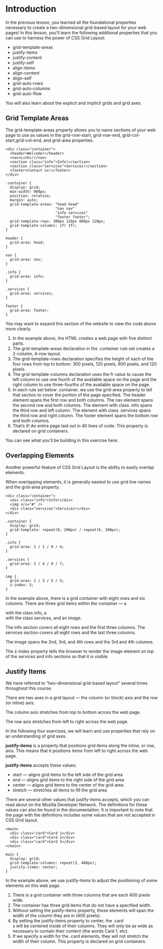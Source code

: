 # Introduction
In the previous lesson, you learned all the foundational properties necessary to create a two-dimensional grid-based layout for your web pages! In this lesson, you’ll learn the following additional properties that you can use to harness the power of CSS Grid Layout:

+ grid-template-areas
+ justify-items
+ justify-content
+ justify-self
+ align-items
+ align-content
+ align-self
+ grid-auto-rows
+ grid-auto-columns
+ grid-auto-flow

You will also learn about the explicit and implicit grids and grid axes.

## Grid Template Areas

The grid-template-areas property allows you to name sections of your web page to use as values in the grid-row-start, grid-row-end, grid-col-start,grid-col-end, and grid-area properties.
```
<div class="container">
  <header>Welcome!</header>
  <nav>Links!</nav>
  <section class="info">Info!</section>
  <section class="services">Services!</section>
  <footer>Contact us!</footer>
</div>
```
```
.container {
  display: grid;
  max-width: 900px;
  position: relative;
  margin: auto;
  grid-template-areas: "head head"
                       "nav nav" 
                       "info services"
                       "footer footer";
  grid-template-rows: 300px 120px 800px 120px;
  grid-template-columns: 1fr 3fr; 
}
 
header {
  grid-area: head;
} 
 
nav {
  grid-area: nav;
} 
 
.info {
  grid-area: info;
} 
 
.services {
  grid-area: services;
}
 
footer {
  grid-area: footer;
} 
```

You may want to expand this section of the website to view the code above more clearly.

1. In the example above, the HTML creates a web page with five distinct parts.
2. The grid-template-areas declaration in the .container rule set creates a 2-column, 4-row layout.
3. The grid-template-rows declaration specifies the height of each of the four rows from top to bottom: 300 pixels, 120 pixels, 800 pixels, and 120 pixels.
4. The grid-template-columns declaration uses the fr value to cause the left column to use one fourth of the available space on the page and the right column to use three-fourths of the available space on the page.
5. In each rule set below .container, we use the grid-area property to tell that section to cover the portion of the page specified. The header element spans the first row and both columns. The nav element spans the second row and both columns. The element with class .info spans the third row and left column. The element with class .services spans the third row and right column. The footer element spans the bottom row and both columns.
6. That’s it! An entire page laid out in 40 lines of code.
This property is declared on grid containers.

You can see what you’ll be building in this exercise here.

## Overlapping Elements

Another powerful feature of CSS Grid Layout is the ability to easily overlap elements.

When overlapping elements, it is generally easiest to use grid line names and the grid-area property.
```
<div class="container">
  <div class="info">Info!</div> 
  <img src="#" />
  <div class="services">Services!</div>
</div>
```
```
.container {
  display: grid;
  grid-template: repeat(8, 200px) / repeat(6, 100px);
}
 
.info {
  grid-area: 1 / 1 / 9 / 4;
}
 
.services {
  grid-area: 1 / 4 / 9 / 7;
}
 
img {
  grid-area: 2 / 3 / 5 / 5;
  z-index: 5;
}
```
In the example above, there is a grid container with eight rows and six columns. There are three grid items within the container — a <div> with the class info, a <div> with the class services, and an image.

The info section covers all eight rows and the first three columns. The services section covers all eight rows and the last three columns.

The image spans the 2nd, 3rd, and 4th rows and the 3rd and 4th columns.

The z-index property tells the browser to render the image element on top of the services and info sections so that it is visible.

## Justify Items

We have referred to “two-dimensional grid-based layout” several times throughout this course.

There are two axes in a grid layout — the column (or block) axis and the row (or inline) axis.

The column axis stretches from top to bottom across the web page.

The row axis stretches from left to right across the web page.

In the following four exercises, we will learn and use properties that rely on an understanding of grid axes.

**justify-items** is a property that positions grid items along the inline, or row, axis. This means that it positions items from left to right across the web page.

**justify-items** accepts these values:

+ start — aligns grid items to the left side of the grid area
+ end — aligns grid items to the right side of the grid area
+ center — aligns grid items to the center of the grid area
+ stretch — stretches all items to fill the grid area

There are several other values that justify-items accepts, which you can read about on the Mozilla Developer Network. The definitions for these values can also be found in the documentation. It is important to note that the page with the definitions includes some values that are not accepted in CSS Grid layout.
```
<main>
  <div class="card">Card 1</div>
  <div class="card">Card 2</div>
  <div class="card">Card 3</div>
</main>
```
```
main {
  display: grid;
  grid-template-columns: repeat(3, 400px);
  justify-items: center;
}
```
In the example above, we use justify-items to adjust the positioning of some elements on this web page.

1. There is a grid container with three columns that are each 400 pixels wide.
2. The container has three grid items that do not have a specified width.
3. Without setting the justify-items property, these elements will span the width of the column they are in (400 pixels).
4. By setting the justify-items property to center, the .card <div>s will be centered inside of their columns. They will only be as wide as necessary to contain their content (the words Card 1, etc).
5. If we specify a width for the .card elements, they will not stretch the width of their column.
This property is declared on grid containers.

